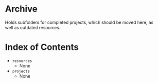 # Archive

Holds subfolders for completed projects, which should be moved here, as well as outdated resources.

# Index of Contents

- `resources`
  - None
- `projects`
  - None
